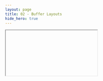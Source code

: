 ```yaml
---
layout: page
title: 02 - Buffer Layouts
hide_hero: true
---
```


<link rel="stylesheet" href="assets/css/sample.css">

<iframe id='sample-frame'></iframe>
<script>
  const sampleFrame = document.getElementById('sample-frame');
  sampleFrame.src = `samples/02-buffer-layouts.html${window.location.search}`;
</script>